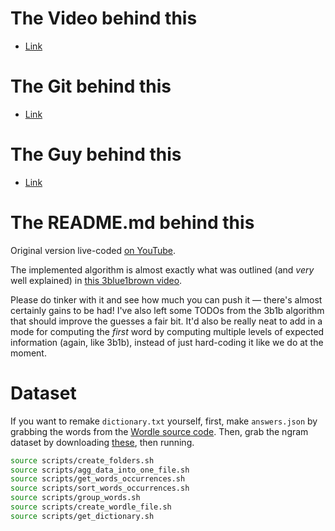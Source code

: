 # The Video behind this
- [Link](https://www.youtube.com/watch?v=doFowk4xj7Q&t=4s)

# The Git behind this
- [Link](https://github.com/jonhoo/roget)

# The Guy behind this
- [Link](https://github.com/jonhoo/roget)

# The README.md behind this
Original version live-coded [on YouTube](https://youtu.be/doFowk4xj7Q).

The implemented algorithm is almost exactly what was outlined (and
_very_ well explained) in [this 3blue1brown video][3b1b].

Please do tinker with it and see how much you can push it — there's
almost certainly gains to be had! I've also left some TODOs from the
3b1b algorithm that should improve the guesses a fair bit. It'd also be
really neat to add in a mode for computing the _first_ word by computing
multiple levels of expected information (again, like 3b1b), instead of
just hard-coding it like we do at the moment.


# Dataset

If you want to remake `dictionary.txt` yourself, first, make
`answers.json` by grabbing the words from the [Wordle source code][ny-times]. Then, grab the ngram dataset by
downloading [these][1grams], then running.

```bash
source scripts/create_folders.sh
source scripts/agg_data_into_one_file.sh
source scripts/get_words_occurrences.sh
source scripts/sort_words_occurrences.sh
source scripts/group_words.sh
source scripts/create_wordle_file.sh
source scripts/get_dictionary.sh
```

[3b1b]: https://www.youtube.com/watch?v=v68zYyaEmEA
[1grams]: https://storage.googleapis.com/books/ngrams/books/20200217/eng/eng-1-ngrams_exports.html
[ny-times]: https://www.nytimes.com/games/wordle/index.html